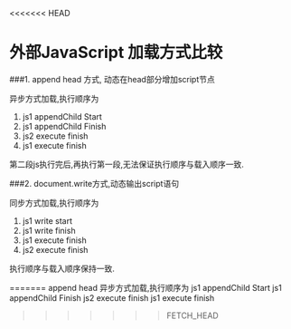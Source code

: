 <<<<<<< HEAD
# 外部JavaScript 加载方式比较
###1.  append head 方式, 动态在head部分增加script节点

异步方式加载,执行顺序为

1. js1 appendChild Start
2. js1 appendChild Finish
3. js2 execute finish
4. js1 execute finish

第二段js执行完后,再执行第一段,无法保证执行顺序与载入顺序一致.

###2. document.write方式,动态输出script语句

同步方式加载,执行顺序为

1. js1 write start
2. js1 write finish
3. js1 execute finish
4. js2 execute finish

执行顺序与载入顺序保持一致.

=======
append head
异步方式加载,执行顺序为
js1 appendChild Start
js1 appendChild Finish
js2 execute finish
js1 execute finish
>>>>>>> FETCH_HEAD

